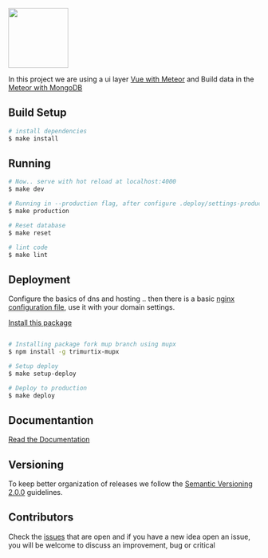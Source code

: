 <a href="https://alexandesigner.github.io/lets" target="_blank"><img src="https://github.com/alexandesigner/lets/blob/master/arts/icon.png" height="120" /></a>

In this project we are using a ui layer [Vue with Meteor](https://github.com/Akryum/vue-meteor) and Build data in the [Meteor with MongoDB](https://www.meteor.com/)

## Build Setup

``` bash
# install dependencies
$ make install
```

## Running 

``` bash
# Now.. serve with hot reload at localhost:4000
$ make dev

# Running in --production flag, after configure .deploy/settings-production.json file
$ make production

# Reset database
$ make reset

# lint code
$ make lint
```

## Deployment

Configure the basics of dns and hosting .. then there is a basic [nginx configuration file](https://github.com/alexandesigner/base-server-config/blob/master/nginx.conf), use it with your domain settings. 

[Install this package](https://github.com/trimurtix/meteor-up-legacy)

``` bash

# Installing package fork mup branch using mupx
$ npm install -g trimurtix-mupx

# Setup deploy
$ make setup-deploy

# Deploy to production
$ make deploy

```

## Documentantion

[Read the Documentation](https://lets.alexandesigner.com.br/docs)

## Versioning

To keep better organization of releases we follow the [Semantic Versioning 2.0.0](http://semver.org/) guidelines.

## Contributors

Check the [issues](https://github.com/alexandesigner/lets/issues) that are open and if you have a new idea open an issue, you will be welcome to discuss an improvement, bug or critical
